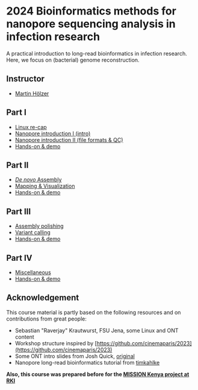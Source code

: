 # 2024 Bioinformatics methods for nanopore sequencing analysis in infection research

A practical introduction to long-read bioinformatics in infection research. Here, we focus on (bacterial) genome reconstruction.

## Instructor

* [Martin Hölzer](https://hoelzer.github.io)

## Part I 

* [Linux re-cap](day01-tuesday/linux.md) 
* [Nanopore introduction I (intro)](day01-tuesday/nanopore.md) 
* [Nanopore introduction II (file formats & QC)](day01-tuesday/nanopore.md) 
* [Hands-on & demo](day01-tuesday/hands-on.md) 

## Part II

* [_De novo_ Assembly](day02-wednesday/assembly.md) 
* [Mapping & Visualization](day02-wednesday/mapping.md)
* [Hands-on & demo](day02-wednesday/hands-on.md) 

## Part III

* [Assembly polishing](day03-thursday/polishing.md) 
* [Variant calling](day03-thursday/variant-calling.md) 
* [Hands-on & demo](day03-thursday/hands-on.md) 

## Part IV

* [Miscellaneous](day04-friday/README.md) 
* [Hands-on & demo](day04-friday/hands-on.md) 

## Acknowledgement

This course material is partly based on the following resources and on contributions from great people:

* Sebastian "Raverjay" Krautwurst, FSU Jena, some Linux and ONT content
* Workshop structure inspired by [https://github.com/cinemaparis/2023](https://github.com/cinemaparis/2023)
* Some ONT intro slides from Josh Quick, [original](https://github.com/cinemaparis/2023/blob/main/day1-Tuesday/slides-Quick.pdf)
* Nanopore long-read bioinformatics tutorial from [timkahlke](https://timkahlke.github.io/LongRead_tutorials)

**Also, this course was prepared before for the [MISSION Kenya project at RKI](https://github.com/rki-mf1/2023-Workshop-MISSIoN-Nanopore)**